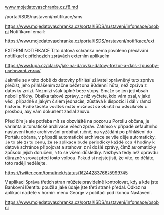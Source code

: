 www.mojedatovaschranka.cz.f8.md


/portal/ISDS/nastaveni/notifikace/sms


https://www.mojedatovaschranka.cz/portal/ISDS/nastaveni/informace/osobni
Notifikační email:






https://www.mojedatovaschranka.cz/portal/ISDS/nastaveni/notifikace/ext


EXTERNÍ NOTIFIKACE
Tato datová schránka nemá povoleno předávání notifikací o příchozích zprávách externím aplikacím









https://www.lupa.cz/clanky/jak-na-datovku-datovy-trezor-a-dalsi-zpusoby-uschovani-zprav/


Jakmile se v této době do datovky přihlásí uživatel oprávněný tuto zprávu přečíst, jeho přihlášením začne běžet ona 90denní lhůta, než zpráva z datovky zmizí. Nezmizí však úplně beze stopy. Smaže se jen její obsah neboli přílohy. Obálka takové zprávy, z níž vyčtete, kdo vám psal, v jaké věci, případně s jakým číslem jednacím, zůstává k dispozici i dál v rámci historie. Podle těchto vodítek máte možnost se obrátit na odesílatele s prosbou, aby vám dokument zaslal znovu.



Před čím je ale potřeba mít se obzvláště na pozoru u Portálu občana, je varianta automatické archivace všech zpráv. Zatímco v případě defaultního nastavení bude archivování probíhat ručně, na vyžádání po přihlášení do Portálu občana, v případě automatické archivace se vše děje automaticky. Je to ale za tu cenu, že se aplikace bude periodicky každé cca 4 hodiny k datové schránce připojovat a stahovat z ní došlé zprávy, čímž automaticky způsobí jejich doručení, a to se všemi důsledky. Nezbývá tedy než opravdu důrazně varovat před touto volbou. Pokud si nejste jisti, že víte, co děláte, toto raději nedělejte.




https://twitter.com/tomulinek/status/1624428376675999745







V aplikaci Správa třetích stran můžete pravidelně kontrolovat, kdy a kde jste Bankovní IDentitu použil a jaké údaje jste třetí straně předal. Odkaz na aplikaci najdete v horním menu George v počítači pod ikonou Nastavení.






https://www.mojedatovaschranka.cz/portal/ISDS/nastaveni/informace/osobni





